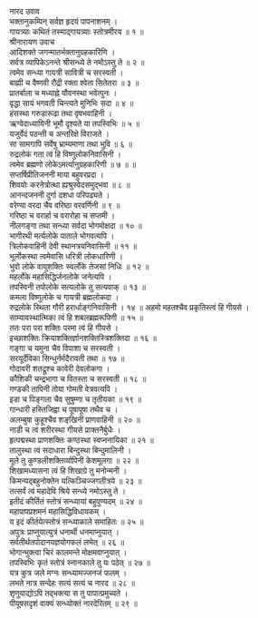 नारद उवाव  
भक्तानुकम्पिन् सर्वज्ञ हृदयं पापनाशनम् ।  
गायत्र्याः कथितं तस्माद्‌गायत्र्याः स्तोत्रमीरय ॥ १ ॥  
श्रीनारायण उवाच  
आदिशक्ते जगन्मातर्भक्तानुग्रहकारिणि ।  
सर्वत्र व्यापिकेऽनन्ते श्रीसन्ध्ये ते नमोऽस्तु ते ॥ २ ॥  
त्वमेव सन्ध्या गायत्री सावित्री च सरस्वती ।  
बाह्मी च वैष्णवी रौद्री रक्ता श्वेता सितेतरा ॥ ३ ॥  
प्रातर्बाला च मध्याह्ने यौवनस्था भवेत्पुनः ।  
वृद्धा सायं भगवती चिन्त्यते मुनिभिः सदा ॥ ४ ॥  
हंसस्था गरुडारूढा तथा वृषभवाहिनी ।  
ऋग्वेदाध्यायिनी भूमौ दृश्यते या तपस्विभिः ॥ ५ ॥  
यजुर्वेदं पठन्ती च अन्तरिक्षे विराजते ।  
सा सामगापि सर्वेषु भ्राम्यमाणा तथा भुवि ॥ ६ ॥  
रुद्रलोकं गता त्वं हि विष्णुलोकनिवासिनी ।  
त्वमेव ब्रह्मणो लोकेऽमर्त्यानुग्रहकारिणी ॥ ७ ॥ ॥  
सप्तर्षिप्रीतिजननी माया बहुवरप्रदा ।  
शिवयोः करनेत्रोत्था ह्यश्रुस्वेदसमुद्भवा ॥ ८ ॥  
आनन्दजननी दुर्गा दशधा परिपढ्यते ।  
वरेण्या वरदा चैव वरिष्ठा वरवर्णिनी ॥ ९ ॥  
गरिष्ठा च वरार्हा च वरारोहा च सप्तमी ।  
नीलगङ्‌गा तथा सन्ध्या सर्वदा भोगमोक्षदा ॥ १० ॥  
भागीरथी मर्त्यलोके पाताले भोगवत्यपि ।  
त्रिलोकवाहिनी देवी स्थानत्रयनिवासिनी ॥ ११ ॥  
भूर्लोकस्था त्वमेवासि धरित्री लोकधारिणी ।  
भुवो लोके वायुशक्तिः स्वर्लोके तेजसां निधिः ॥ १२ ॥  
महर्लोके महासिद्धिर्जनलोके जनेत्यपि ।  
तपस्विनी तपोलोके सत्यलोके तु सत्यवाक् ॥ १३ ॥  
कमला विष्णुलोके च गायत्री ब्रह्मलोकदा ।  
रुद्रलोके स्थिता गौरी हरार्धाङ्‌गनिवासिनी । १४ ॥
अहमो महतश्चैव प्रकृतिस्त्वं हि गीयसे ।  
साम्यावस्थात्मिका त्वं हि शबलब्रह्मरूपिणी ॥ १५ ॥  
ततः परा परा शक्तिः परमा त्वं हि गीयसे ।  
इच्छाशक्तिः क्रियाशक्तिर्ज्ञानशक्तिस्त्रिशक्तिदा ॥ १६ ॥  
गङ्‌गा च यमुना चैव विपाशा च सरस्वती ।  
सरयूर्देविका सिन्धुर्नर्मदैरावती तथा ॥ १७ ॥  
गोदावरी शतद्रूश्च कावेरी देवलोकगा ।  
कौशिकी चन्द्रभागा च वितस्ता च सरस्वती ॥ १८ ॥  
गण्डकी तापिनी तोया गोमती वेत्रवत्यपि ।  
इडा च पिङ्‌गला चैव सुषुम्णा च तृतीयका ॥ १९ ॥  
गान्धारी हस्तिजिह्वा च पूषापूषा तथैव च ।  
अलम्बुषा कुहूश्चैव शङ्‌खिनी प्राणवाहिनी ॥ २० ॥  
नाडी च त्वं शरीरस्था गीयसे प्राक्तनैर्बुधैः ।  
हृत्पद्मस्था प्राणशक्तिः कण्ठस्था स्वप्ननायिका ॥ २१ ॥  
तालुस्था त्वं सदाधारा बिन्दुस्था बिन्दुमालिनी ।  
मूले तु कुण्डलीशक्तिर्व्यापिनी केशमूलगा ॥ २२ ॥  
शिखामध्यासना त्वं हि शिखाग्रे तु मनोन्मनी ।  
किमन्यद्‌बहुनोक्तेन यत्किञ्चिज्जगतीत्रये ॥ २३ ॥  
तत्सर्वं त्वं महादेवि श्रिये सन्ध्ये नमोऽस्तु ते ।  
इतीदं कीर्तितं स्तोत्रं सन्ध्यायां बहुपुण्यदम् ॥ २४ ॥  
महापापप्रशमनं महासिद्धिविधायकम् ।  
य इदं कीर्तयेत्स्तोत्रं सन्ध्याकाले समाहितः ॥ २५ ॥  
अपुत्रः प्राप्नुयात्युत्रं धनार्थी धनमाप्नुयात् ।  
सर्वतीर्थतपोदानयज्ञयोगफलं लभेत् ॥ २६ ॥  
भोगान्भुक्त्वा चिरं कालमन्ते मोक्षमवाप्नुयात् ।  
तपस्विभिः कृतं स्तोत्रं स्नानकाले तु यः पठेत् ॥ २७ ॥  
यत्र कुत्र जले मग्नः सन्ध्यामज्जनजं फलम् ।  
लभते नात्र सन्देहः सत्यं सत्यं च नारद ॥ २८ ॥  
शृणुयाद्योऽपि तद्भक्त्या स तु पापात्प्रमुच्यते ।  
पीयूषसदृशं वाक्यं सन्ध्योक्तं नारदेरितम् ॥ २९ ॥
